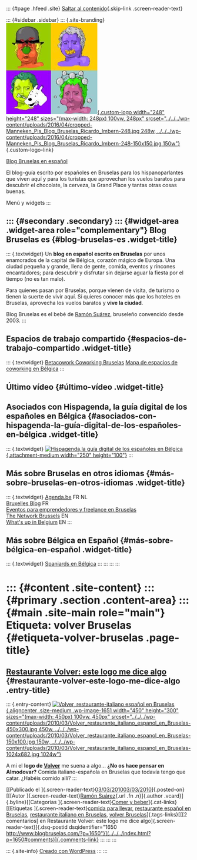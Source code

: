 ::: {#page .hfeed .site}
[Saltar al contenido](index.html#content){.skip-link
.screen-reader-text}

::: {#sidebar .sidebar}
::: {.site-branding}
[![](../../../wp-content/uploads/2016/04/cropped-Manneken_Pis_Blog_Bruselas_Ricardo_Imbern-248.jpg){.custom-logo
width="248" height="248" sizes="(max-width: 248px) 100vw, 248px"
srcset="../../../wp-content/uploads/2016/04/cropped-Manneken_Pis_Blog_Bruselas_Ricardo_Imbern-248.jpg 248w, ../../../wp-content/uploads/2016/04/cropped-Manneken_Pis_Blog_Bruselas_Ricardo_Imbern-248-150x150.jpg 150w"}](../../../index.html){.custom-logo-link}

[Blog Bruselas en español](../../../index.html)

El blog-guía escrito por españoles en Bruselas para los hispanoparlantes
que viven aquí y para los turistas que aprovechan los vuelos baratos
para descubrir el chocolate, la cerveza, la Grand Place y tantas otras
cosas buenas.

Menú y widgets
:::

::: {#secondary .secondary}
::: {#widget-area .widget-area role="complementary"}
Blog Bruselas es {#blog-bruselas-es .widget-title}
----------------

::: {.textwidget}
Un **blog en español escrito en Bruselas** por unos enamorados de la
capital de Bélgica, corazón mágico de Europa. Una ciudad pequeña y
grande, llena de gente, comida, eventos y rincones encantadores; para
descubrir y disfrutar sin dejarse aguar la fiesta por el tiempo (no es
tan malo).

Para quienes pasan por Bruselas, porque vienen de visita, de turismo o
tienen la suerte de vivir aquí. Sí quieres conocer más que los hoteles
en Bruselas, aprovecha los vuelos baratos y **vive la ciudad**.

Blog Bruselas es el bebé de [Ramón Suárez](http://www.ramonsuarez.com),
bruseleño convencido desde 2003.
:::

Espacios de trabajo compartido {#espacios-de-trabajo-compartido .widget-title}
------------------------------

::: {.textwidget}
[Betacowork Coworking Bruselas](http://www.betacowork.com) [Mapa de
espacios de coworking en Bélgica](http://coworkingbelgium.com)
:::

Último vídeo {#último-vídeo .widget-title}
------------

Asociados con Hispagenda, la guía digital de los españoles en Bélgica {#asociados-con-hispagenda-la-guía-digital-de-los-españoles-en-bélgica .widget-title}
---------------------------------------------------------------------

::: {.textwidget}
[![Hispagenda,la guía digital de los españoles en
Bélgica](../../../wp-content/uploads/2010/04/Hispagenda-250px.gif "Hispagenda, la guía digital de los españoles en Bélgica"){.attachment-medium
width="250" height="100"}](http://www.hispagenda.com)
:::

Más sobre Bruselas en otros idiomas {#más-sobre-bruselas-en-otros-idiomas .widget-title}
-----------------------------------

::: {.textwidget}
[Agenda.be](http://www.agenda.be) FR NL\
[Bruxelles Blog](http://www.bxlblog.be/) FR\
[Eventos para emprendedores y freelance en
Bruselas](http://www.betacowork.com/events/)\
[The Network
Brussels](http://groups.yahoo.com/group/TheNetworkBrussels/) EN\
[What\'s up in Belgium](http://www.whatsupin.be/) EN
:::

Más sobre Bélgica en Español {#más-sobre-bélgica-en-español .widget-title}
----------------------------

::: {.textwidget}
[Spaniards en Bélgica](http://www.spaniards.es/paises/belgica)
:::
:::
:::
:::

::: {#content .site-content}
::: {#primary .section .content-area}
::: {#main .site-main role="main"}
Etiqueta: volver Bruselas {#etiqueta-volver-bruselas .page-title}
=========================

[Restaurante Volver: este logo me dice algo](../../../index.html?p=1650) {#restaurante-volver-este-logo-me-dice-algo .entry-title}
------------------------------------------------------------------------

::: {.entry-content}
[![Volver, restaurante-italiano español en
Bruselas](../../../wp-content/uploads/2010/03/Volver_restaurante_italiano_espanol_en_Bruselas-450x300.jpg "Volver, restaurante-italiano español en Bruselas"){.aligncenter
.size-medium .wp-image-1651 width="450" height="300"
sizes="(max-width: 450px) 100vw, 450px"
srcset="../../../wp-content/uploads/2010/03/Volver_restaurante_italiano_espanol_en_Bruselas-450x300.jpg 450w, ../../../wp-content/uploads/2010/03/Volver_restaurante_italiano_espanol_en_Bruselas-150x100.jpg 150w, ../../../wp-content/uploads/2010/03/Volver_restaurante_italiano_espanol_en_Bruselas-1024x682.jpg 1024w"}](../../../wp-content/uploads/2010/03/Volver_restaurante_italiano_espanol_en_Bruselas.jpg)

A mi el **logo de
[Volver](http://www.cityplug.be/fr/Bruxelles/AD7XRK74_Restaurant_Volver.html "Volver, restaurante-italiano español en Bruselas")**
me suena a algo... **¿No os hace pensar en Almodovar?** Comida
italiano-española en Bruselas que todavía tengo que catar. ¿Habéis
comido allí?
:::

[[Publicado el
]{.screen-reader-text}[03/03/201003/03/2010](../../../index.html?p=1650)]{.posted-on}[[[Autor
]{.screen-reader-text}[Ramón
Suárez](../../2010/04/30/index.html?author=2){.url .fn .n}]{.author
.vcard}]{.byline}[[Categorías ]{.screen-reader-text}[Comer y
beber](../../category/comer-y-beber/index.html)]{.cat-links}[[Etiquetas
]{.screen-reader-text}[comida para
llevar](../comida-para-llevar/index.html), [restaurante español en
Bruselas](../restaurante-espanol-en-bruselas/index.html), [restaurante
italiano en Bruselas](../restaurante-italiano-en-bruselas/index.html),
[volver Bruselas](index.html)]{.tags-links}[[[2 comentarios[ en
Restaurante Volver: este logo me dice
algo]{.screen-reader-text}]{.dsq-postid
dsqidentifier="1650 http://www.blogbruselas.com/?p=1650"}](../../../index.html?p=1650#comments)]{.comments-link}
:::
:::
:::

::: {.site-info}
[Creado con WordPress](https://es.wordpress.org/)
:::
:::
